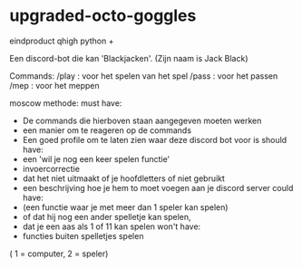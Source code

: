 # upgraded-octo-goggles
eindproduct qhigh python +

Een discord-bot die kan 'Blackjacken'. (Zijn naam is Jack Black)

Commands:
/play : voor het spelen van het spel
/pass : voor het passen 
/mep : voor het meppen

moscow methode:
must have: 
- De commands die hierboven staan aangegeven moeten werken
- een manier om te reageren op de commands
- Een goed profile om te laten zien waar deze discord bot voor is 
should have: 
- een 'wil je nog een keer spelen functie'
- invoercorrectie
- dat het niet uitmaakt of je hoofdletters of niet gebruikt
- een beschrijving hoe je hem to moet voegen aan je discord server
could have: 
- (een functie waar je met meer dan 1 speler kan spelen) 
- of dat hij nog een ander spelletje kan spelen,
- dat je een aas als 1 of 11 kan spelen
won't have: 
- functies buiten spelletjes spelen

( 1 = computer, 2 = speler)